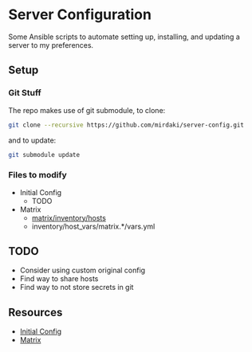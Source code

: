 # Server Configuration

Some Ansible scripts to automate setting up, installing, and updating a server to my preferences. 

## Setup

### Git Stuff

The repo makes use of git submodule, to clone:

```bash
git clone --recursive https://github.com/mirdaki/server-config.git
```

and to update:

```bash
git submodule update
```

### Files to modify

- Initial Config
	- TODO
- Matrix
	- [matrix/inventory/hosts](./matrix/inventory/hosts)
	- inventory/host_vars/matrix.*/vars.yml
	<!-- - [inventory/host_vars/matrix.*/vars.yml](./inventory/host_vars/matrix.*/vars.yml) -->

## TODO

- Consider using custom original config
- Find way to share hosts
- Find way to not store secrets in git

## Resources

- [Initial Config](https://github.com/do-community/ansible-playbooks)
- [Matrix](https://github.com/spantaleev/matrix-docker-ansible-deploy)
